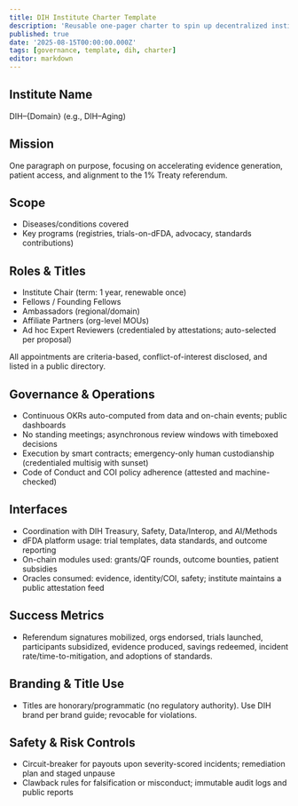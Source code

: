 ```yaml
---
title: DIH Institute Charter Template
description: 'Reusable one-pager charter to spin up decentralized institutes (e.g., DIH–Aging) with clear scope, titles, governance, and alignment to the 1% Treaty.'
published: true
date: '2025-08-15T00:00:00.000Z'
tags: [governance, template, dih, charter]
editor: markdown
---
```


## Institute Name

DIH–{Domain} (e.g., DIH–Aging)

## Mission

One paragraph on purpose, focusing on accelerating evidence generation, patient access, and alignment to the 1% Treaty referendum.

## Scope

- Diseases/conditions covered
- Key programs (registries, trials-on-dFDA, advocacy, standards contributions)

## Roles & Titles

- Institute Chair (term: 1 year, renewable once)
- Fellows / Founding Fellows
- Ambassadors (regional/domain)
- Affiliate Partners (org-level MOUs)
- Ad hoc Expert Reviewers (credentialed by attestations; auto-selected per proposal)

All appointments are criteria-based, conflict-of-interest disclosed, and listed in a public directory.

## Governance & Operations

- Continuous OKRs auto-computed from data and on-chain events; public dashboards
- No standing meetings; asynchronous review windows with timeboxed decisions
- Execution by smart contracts; emergency-only human custodianship (credentialed multisig with sunset)
- Code of Conduct and COI policy adherence (attested and machine-checked)

## Interfaces

- Coordination with DIH Treasury, Safety, Data/Interop, and AI/Methods
- dFDA platform usage: trial templates, data standards, and outcome reporting
- On-chain modules used: grants/QF rounds, outcome bounties, patient subsidies
- Oracles consumed: evidence, identity/COI, safety; institute maintains a public attestation feed

## Success Metrics

- Referendum signatures mobilized, orgs endorsed, trials launched, participants subsidized, evidence produced, savings redeemed, incident rate/time-to-mitigation, and adoptions of standards.

## Branding & Title Use

- Titles are honorary/programmatic (no regulatory authority). Use DIH brand per brand guide; revocable for violations.

## Safety & Risk Controls

- Circuit-breaker for payouts upon severity-scored incidents; remediation plan and staged unpause
- Clawback rules for falsification or misconduct; immutable audit logs and public reports

